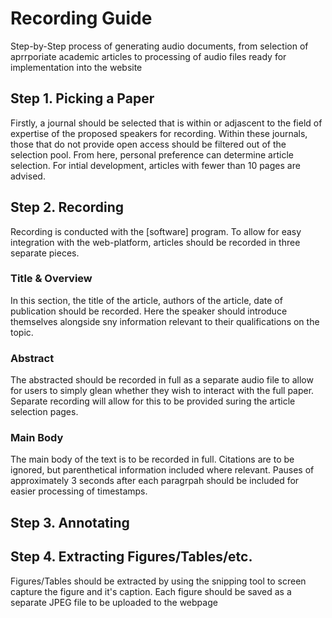 # Recording Guide

Step-by-Step process of generating audio documents, from selection of aprrporiate academic articles to processing of audio files ready for implementation into the website

## Step 1. Picking a Paper

Firstly, a journal should be selected that is within or adjascent to the field of expertise of the proposed speakers for recording. Within these journals, those that do not provide open access should be filtered out of the selection pool. From here, personal preference can determine article selection. For intial development, articles with fewer than 10 pages are advised. 

## Step 2. Recording

Recording is conducted with the [software] program. To allow for easy integration with the web-platform, articles should be recorded in three separate pieces.

### Title & Overview

In this section, the title of the article, authors of the article, date of publication should be recorded. Here the speaker should introduce themselves alongside sny information relevant to their qualifications on the topic. 

### Abstract

The abstracted should be recorded in full as a separate audio file to allow for users to simply glean whether they wish to interact with the full paper. Separate recording will allow for this to be provided suring the article selection pages.

### Main Body

The main body of the text is to be recorded in full. Citations are to be ignored, but parenthetical information included where relevant. Pauses  of approximately 3 seconds after each paragrpah should be included for easier processing of timestamps. 


## Step 3. Annotating



## Step 4. Extracting Figures/Tables/etc.

Figures/Tables should be extracted by using the snipping tool to screen capture the figure and it's caption. Each figure should be saved as a separate JPEG file to be uploaded to the webpage
